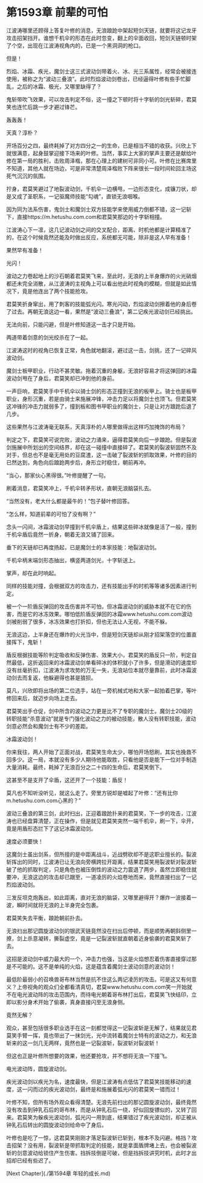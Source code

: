# 第1593章 前辈的可怕

江波涛哪里还顾得上答复叶修的消息，无浪踉跄中架起短剑天链，就要将这记龙牙攻击招架挡开。谁想千机伞的形态在此时忽变，翻上的伞面收回，短剑天链顿时架了个空，出现在江波涛视角内的，已是一个黑洞洞的枪口。

但是！

烈焰、冰霜、疾光，魔剑士这三式波动剑带着火、冰、光三系属性，经常会被接连使用，被称之为“波动三叠浪”。此时烈焰波动剑卷出，已经逼得叶修有些手忙脚乱，之后的冰霜、极光，又哪里缺得了？

鬼斩带吹飞效果，可以攻击判定不俗，这一撞之下顿时将十字斩的剑光斩碎，君莫笑也连忙后跳一步才避过锋芒。

轰轰轰！

天真？淳朴？

开场百分之四，最终耗掉了对方四分之一的生命，已是相当不错的收获。兴欣上下就很满意，起身鼓掌迎接下场来的叶修。当然，事实上大家的掌声主要还是献给叶修在第一局的胜利，击败周泽楷，那在心理上的建树可非同小可。叶修在比赛席里不知道，其他人就在场边，可是非常清楚周泽楷败下阵来很长一段时间轮回主场这死气沉沉的氛围。

拧身，君莫笑避过了地裂波动剑，千机伞一边横甩，一边形态变化，成镰刀状，却是又成了圣职系，一记驱魔师技能“勾魂”，直锁无浪咽喉。

因为同为法系伤害，鬼剑士和魔剑士双方技能学来使用威力倒都不错，这一记斩下，直接https://m.hetushu.com.com和君莫笑那边的十字斩相撞。

江波涛心下一凛，这几记波动剑之间的交叉配合，距离、时机他都是计算精准了的，在这个时候竟然还能及时做出反应，系统都无可能，除非是这人早有准备！

果然早有准备！

光闪！

波动之力卷起地上的沙石朝着君莫笑飞来，至此时，无浪的上半身爆炸的火光硝烟都还未完全消散，从江波涛的主视角上可以看出他此时视角的模糊，但就是如此情况下，竟是他连出了两个技能抢攻。

君莫笑折身窜出，用了刺客的技能弧光闪。寒光闪动，烈焰波动剑擦着他的身后卷了过去。再朝无浪这边一看，果然是“波动三叠浪”，第二记疾光波动剑已经挑出。

无法向前，只能闪避，但是叶修知道这一击才只是开始。

两道带着剑意的剑光绞杀在了一起。

江波涛这时的视角已恢复正常，角色就地翻滚，避过这一击，剑挑，还了一记碎风波动剑。

魔剑士板甲职业，行动不甚灵敏。拖着沉重的身躯，无浪好容易才将这弹回的冰霜波动剑甩在了身后，君莫笑却已冲到他的身前。

一声巨响，君莫笑手中千机伞以骑士剑的形态正撞到无浪的板甲上。骑士也是板甲职业，身形沉重，若是由骑士来施展冲锋，冲击力足以将魔剑士也顶飞。但君莫笑这冲锋的冲击力就弱多了，撞到板和图书甲职业的魔剑士，只是让对方踉跄后退了几步。

这些果然与江波涛毫无联系，天真淳朴的人哪里做得出这样巧加掩饰的布局？

判定之下，君莫笑可说完败，波动之力涌来，逼得君莫笑向后一步踉跄。但是裂波剑施展中所划出的空间结界，却在这一碰撞中直接碎了。君莫笑的裂波斩固然不及对手，但总也不是毫无用处的豆腐渣，这一击破了裂波斩的抓取效果，叶修的目的已然达到，角色向后踉跄两步后，身形立时稳住，朝前再冲。

“当心，那家伙心黑得很。”叶修提醒了一句。

刷着消息，君莫笑冲上，千机伞转矛形状，直朝无浪脑袋扎去。

“当然没有，老大什么都是最牛的！”包子替叶修回答。

“怎么样，知道前辈的可怕了没有啊？”

念头一闪间，冰霜波动剑早撞到千机伞盾上，结果这些碎冰就像是活了一般，撞到千机伞盾后竟然一折身，朝着无浪又铺了回来。

垂下的天链却已再度扬起，已是魔剑士的本家技能：地裂波动剑。

千机伞柄末端剑形态抽出，横竖两道剑光，十字斩送上。

掌声，却在此时响起。

同样的技能对撞，会根据双方的攻击力，还有技能出手的时机等等诸多因素进行判定。

被一个一阶盾反弹回的攻击伤害并不可怕，但冰霜波动剑的威胁本就不在它的伤害，而是它的冰冻效果。哪怕低阶盾反弹回的冰霜www.hetushu.com.com波动剑被削弱了很多，冰冻效果也打折扣，但也无法让人无视，不能不躲。

无浪这边，上半身还在爆炸的火光当中，但是短剑天链却从刚才招架落空的位置直接挥下，鬼斩！

盾反根据技能等阶判定吸收和反弹伤害、效果大小，君莫笑的盾反只一阶，判定自然最低，这折返回来的冰霜波动剑单看碎冰的体积就小了许多，但是滑动的速度却没有丝毫折扣，江波涛为求攻势的万无一失，无浪站位本就尽量靠前，此时冰霜波动剑去而复返，他躲避得也甚是狼狈。

莫凡，兴欣即将出场的第二位选手，站在一旁机械式地和大家一起拍着巴掌，等叶修回来后，就迈步向场上走去。

君莫笑出手仓促，剑中所含的波动之力更是比不了专职的魔剑士。魔剑士20级的转职技能“杀意波动”就是专门强化波动之力的被动技能，散人没有转职技能，波动剑意必然会和魔剑士有不少的差距。

冰霜波动剑！

你来我往，两人开始了正面对战，君莫笑生命太少，哪怕开场怒刷，其实也挽救不回多少。这一局，本就没有多少人期待他能取胜，只看他是否是能下一位对手制造大量消耗。最终，耗掉了无浪百分之二十四的生命后，君莫笑倒下。

这甚至不是支开了伞盾，这还开了一个技能：盾反！

莫凡也不知听没听见，就这么走了。旁里方锐却是嘘起了叶修：“还有比你m.hetushu.com.com心黑的？”

波动三叠浪的第三剑，此时扫出，正迎着踉跄扑来的君莫笑，下一步的攻击，江波涛也已经盘算清楚，正在操作，但是就见君莫笑突然一端千机伞，刷一下，伞开，竟是用盾形态拦下了这记冰霜波动剑。

速度必须要快！

这魔剑士虽出剑系，但所擅的是中距离战斗，近战劈砍却不是这职业擅长的。裂波斩挥出的同时，江波涛已让无浪向旁横跨拉开距离，结果君莫笑用裂波斩对裂波斩破了他的抓取判定，只是角色也被压倒性的波动之力震退了两步，虽然立即稳住就要冲，无浪这边的攻击却已跟至，一道凌厉的火焰卷地而来，竟然直接扫出了一记烈焰波动剑。

三发反坦克炮轰出，如此距离，直对无浪的脑袋，又哪里避得开？爆炸一波接着一波，瞬时间就将无浪的上半身完全包裹。

君莫笑失去平衡，踉跄朝前扑去。

无浪扫出那记圆旋波动剑的银武天链竟然没在扫出后停顿，而是顺势再朝斜侧里一撩，剑上杀意凝转，撕裂虚空，竟是一记裂波斩就直朝着近身偷袭的君莫笑斩了去。

这招是波动剑中威力最大的一个，冲击力也强，当这是火焰想忍着伤害直接穿过那是不可能的。这不是单纯的火焰，这是蕴含着魔剑士波动剑意的波动剑！

最低阶最弱小的召唤兽哥布林当然是抗不住这么两记凌厉的攻击。可是这又有何意义？上帝视角的观众们全都看清真切，君莫www.hetushu.com.com笑一开始就不在电光波动阵的攻击范围内，而待电光朝着哥布林打出后，君莫笑飞快结印，立即以影分身术开始了偷袭，真身直接闪至无浪身侧。

竟然无解？

观众，甚至包括很多职业选手在这一刻都觉得这一记裂波斩是无解了，结果就见君莫笑手臂一挥，竟也带出了一抹剑光，光中流转着魔剑士特有的波动之力，和无浪斩来的这一剑几无两样，竟然也是一记裂波斩，裂波斩对裂波斩！

但这也正是叶修所想要的效果，他还要抢攻，并不想将无浪一下撞飞。

电光波动阵，圆旋波动剑。

疾光波动剑以疾光为名，速度最快，但是江波涛有点低估了君莫笑技能移动的速度，这一闪而过的疾光波动剑，最终是和施展着弧光闪的君莫笑一错而过！

叶修不知，但所有场外观众看得清楚。无浪先前扫出的那记圆旋波动剑，最终竟然没有攻击到钟乳石后的哥布林，而是从钟乳石后一绕，好似回旋镖似的，又转了回来。君莫笑为躲疾光波动剑，弧光闪一用到底，结果错过了疾光波动剑，却正被从钟乳石后转出的圆旋波动剑给命中了身后。

叶修也是吃了一惊，这君莫笑刚刚才落足裂波斩已斩到，根本不及闪避。格挡？攻击招架？没有用，裂波斩是带抓取判定的技能，就是拿面盾牌堵上去，也会被裂波斩的剑意波动给锁住产生伤害。挡拆技倒是可破，但是挡拆技讲究时机，此时才出招却已经有些迟了。



[Next Chapter](./第1594章 年轻的成长.md)